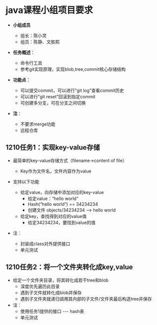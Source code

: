 # java课程小组项目要求
+ **小组成员**
  + 组长：陈小灵
  + 组员：陈静、文胜熙
+ **任务概述**：
  + 命令行工具
  + 参考git实现原理，实现blob,tree,commit核心存储结构

+ **功能点**：
  + 可以提交commit，可以进行”git log”查看commit历史
  + 可以进行”git reset”回滚到指定commit
  + 可创建多分支，可在分支之间切换

+ **注**：
  + 不要求merge功能
  + 远程仓库

## 1210任务1：实现key-value存储
+ 最简单的key-value存储方式（filename→content of file）
  + Key作为文件名，文件内容作为value
+ 支持以下功能
  + 给定value，向存储中添加对应的key-value
    + 给定value：“hello world”
    + Hash(“hello world”) == 34234234
    + 创建文件 objects/34234234 --> hello world
  + 给定key，查找得到对应的value值
    + 给定34234234，要找到value的值

+ 注：
  + 封装成class对外提供接口
  + 单元测试

## 1210任务2：将一个文件夹转化成key,value
+ 给定一个文件夹目录，将其转化成若干tree和blob
  + 深度优先遍历此目录
  + 遇到子文件就转化成blob并保存
  + 遇到子文件夹就递归调用其内部的子文件/文件夹最后构造tree并保存
+ 注：
  + 使用任务1提供的接口 --- hash表
  + 单元测试
